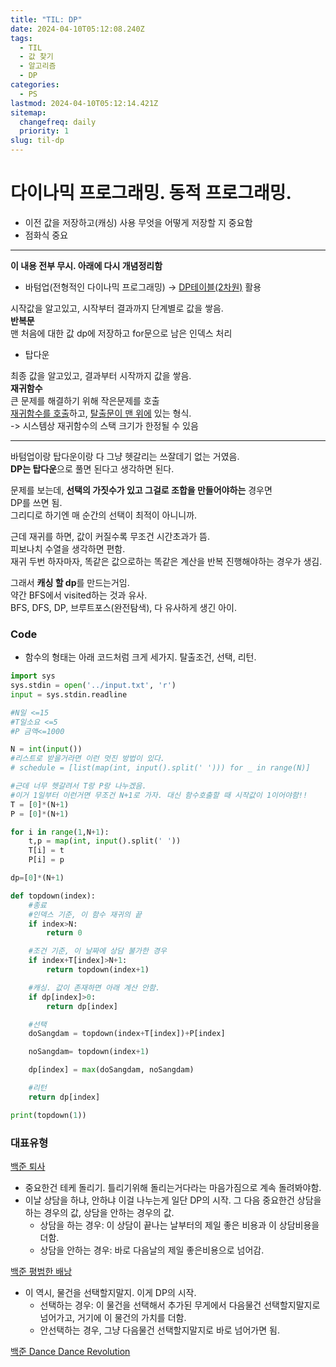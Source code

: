 ```yaml
---
title: "TIL: DP"
date: 2024-04-10T05:12:08.240Z
tags:
  - TIL
  - 값 찾기
  - 알고리즘
  - DP
categories:
  - PS
lastmod: 2024-04-10T05:12:14.421Z
sitemap:
  changefreq: daily
  priority: 1
slug: til-dp
---
```


# 다이나믹 프로그래밍. 동적 프로그래밍.

- 이전 값을 저장하고(캐싱) 사용
  무엇을 어떻게 저장할 지 중요함
- 점화식 중요

---

**이 내용 전부 무시. 아래에 다시 개념정리함**

- 바텀업(전형적인 다이나믹 프로그래밍) → <U>DP테이블(2차원)</U> 활용

시작값을 알고있고, 시작부터 결과까지 단계별로 값을 쌓음.<br>
**반복문**<br>
맨 처음에 대한 값 dp에 저장하고 for문으로 남은 인덱스 처리

- 탑다운

최종 값을 알고있고, 결과부터 시작까지 값을 쌓음.<br>
**재귀함수**<br>
큰 문제를 해결하기 위해 작은문제를 호출<br>
<U>재귀함수를 호출</U>하고, <U>탈출문이 맨 위에</U> 있는 형식.<br>
-> 시스템상 재귀함수의 스택 크기가 한정될 수 있음

---

바텀업이랑 탑다운이랑 다 그냥 헷갈리는 쓰잘데기 없는 거였음.<br>
**DP는 탑다운**으로 풀면 된다고 생각하면 된다.

문제를 보는데, **선택의 가짓수가 있고 그걸로 조합을 만들어야하는** 경우면<br>
DP를 쓰면 됨.<br>
그리디로 하기엔 매 순간의 선택이 최적이 아니니까.

근데 재귀를 하면, 값이 커질수록 무조건 시간초과가 뜸.<br>
피보나치 수열을 생각하면 편함.<br>
재귀 두번 하자마자, 똑같은 값으로하는 똑같은 계산을 반복 진행해야하는 경우가 생김.

그래서 **캐싱 할 dp**를 만드는거임.<br>
약간 BFS에서 visited하는 것과 유사.<br>
BFS, DFS, DP, 브루트포스(완전탐색), 다 유사하게 생긴 아이.

### Code

- 함수의 형태는 아래 코드처럼 크게 세가지. 탈출조건, 선택, 리턴.

```py
import sys
sys.stdin = open('../input.txt', 'r')
input = sys.stdin.readline

#N일 <=15
#T일소요 <=5
#P 금액<=1000

N = int(input())
#리스트로 받을거라면 이런 멋진 방법이 있다.
# schedule = [list(map(int, input().split(' '))) for _ in range(N)]

#근데 너무 헷갈려서 T랑 P랑 나누겠음.
#이거 1일부터 이런거면 무조건 N+1로 가자. 대신 함수호출할 때 시작값이 1이어야함!!
T = [0]*(N+1)
P = [0]*(N+1)

for i in range(1,N+1):
    t,p = map(int, input().split(' '))
    T[i] = t
    P[i] = p

dp=[0]*(N+1)

def topdown(index):
    #종료
    #인덱스 기준, 이 함수 재귀의 끝
    if index>N:
        return 0

    #조건 기준, 이 날짜에 상담 불가한 경우
    if index+T[index]>N+1:
        return topdown(index+1)

    #캐싱. 값이 존재하면 아래 계산 안함.
    if dp[index]>0:
        return dp[index]

    #선택
    doSangdam = topdown(index+T[index])+P[index]

    noSangdam= topdown(index+1)

    dp[index] = max(doSangdam, noSangdam)

    #리턴
    return dp[index]

print(topdown(1))
```

### 대표유형

[백준 퇴사](https://www.acmicpc.net/problem/14501)

- 중요한건 테케 돌리기. 틀리기위해 돌리는거다라는 마음가짐으로 계속 돌려봐야함.
- 이날 상담을 하냐, 안하냐 이걸 나누는게 일단 DP의 시작.
  그 다음 중요한건 상담을 하는 경우의 값, 상담을 안하는 경우의 값.
  - 상담을 하는 경우: 이 상담이 끝나는 날부터의 제일 좋은 비용과 이 상담비용을 더함.
  - 상담을 안하는 경우: 바로 다음날의 제일 좋은비용으로 넘어감.

[백준 평범한 배낭](https://kau-algorithm.tistory.com/1135)

- 이 역시, 물건을 선택할지말지. 이게 DP의 시작.
  - 선택하는 경우: 이 물건을 선택해서 추가된 무게에서 다음물건 선택할지말지로 넘어가고, 거기에 이 물건의 가치를 더함.
  - 안선택하는 경우, 그냥 다음물건 선택할지말지로 바로 넘어가면 됨.

[백준 Dance Dance Revolution](https://www.acmicpc.net/problem/2342)
